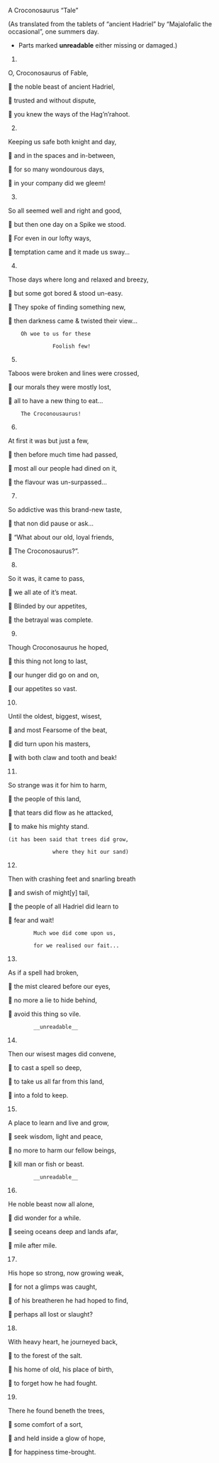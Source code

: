 
A Croconosaurus “Tale”

(As translated from the tablets of “ancient Hadriel” by “Majalofalic the occasional”, one summers day. 
* Parts marked __unreadable__ either missing or damaged.)

1) 

  O, Croconosaurus of Fable, 
  
	the noble beast of ancient Hadriel,

	trusted and without dispute,

	you knew the ways of the Hag’n’rahoot.

2)

  Keeping us safe both knight and day,
  
	and in the spaces and in-between,

	for so many wondourous days,

	in your company did we gleem!

3)

  So all seemed well and right and good,
  
	but then one day on a Spike we stood.

	For even in our lofty ways,

	temptation came and it made us sway…

4)

  Those days where long and relaxed and breezy,
  
	but some got bored & stood un-easy.

	They spoke of finding something new,

	then darkness came & twisted their view…

        Oh woe to us for these

                  Foolish few!
        
5)

  Taboos were broken and lines were crossed,
  
	our morals they were mostly lost,

	all to have a new thing to eat…

        The Croconousaurus!
    
6)

  At first it was but just a few,
  
	then before much time had passed,

	most all our people had dined on it,

	the flavour was un-surpassed…

7)
  So addictive was this brand-new taste,
  
	that non did pause or ask…

	“What about our old, loyal friends,

	The Croconosaurus?”.

8)

  So it was, it came to pass,
  
	we all ate of it’s meat.

	Blinded by our appetites,

	the betrayal was complete.

9)

  Though Croconosaurus he hoped,
  
	this thing not long to last,

	our hunger did go on and on,

	our appetites so vast.

10) 

  Until the oldest, biggest, wisest,
  
	and most Fearsome of the beat,

	did turn upon his masters,

	with both claw and tooth and beak!

11)

  So strange was it for him to harm,
  
	the people of this land,

	that tears did flow as he attacked,

	to make his mighty stand.

    (it has been said that trees did grow,
    
                  where they hit our sand)
                    
12)

  Then with crashing feet and snarling breath
  
	and swish of might[y] tail,

	the people of all Hadriel did learn to

	fear and wait!

            Much woe did come upon us,
    
            for we realised our fait...
      
13) 

  As if a spell had broken,
  
	the mist cleared before our eyes,

	no more a lie to hide behind,

	avoid this thing so vile.

            __unreadable__
     
14)

  Then our wisest mages did convene,
  
	to cast a spell so deep,

	to take us all far from this land,

	into a fold to keep.

15)

  A place to learn and live and grow,
  
	seek wisdom, light and peace,

	no more to harm our fellow beings,

	kill man or fish or beast.

            __unreadable__
    
16)

  He noble beast now all alone,
  
	did wonder for a while.

	seeing oceans deep and lands afar,

	mile after mile.

17) 

  His hope so strong, now growing weak,
  
	for not a glimps was caught,

	of his breatheren he had hoped to find,

	perhaps all lost or slaught?

18)

  With heavy heart, he journeyed back,
  
	to the forest of the salt.

	his home of old, his place of birth,

	to forget how he had fought.

19)

  There he found beneth the trees,
  
	some comfort of a sort,

	and held inside a glow of hope,

	for happiness time-brought.
